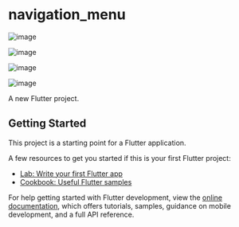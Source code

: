 # navigation_menu

![image](https://github.com/DedeSnrwn13/latihan-navigation-menu-mobile-2/assets/46914100/9d03a201-fc3a-4e84-98e7-e7b63d691d68)

![image](https://github.com/DedeSnrwn13/latihan-navigation-menu-mobile-2/assets/46914100/affdaeae-f040-4097-8692-307443ee5410)

![image](https://github.com/DedeSnrwn13/latihan-navigation-menu-mobile-2/assets/46914100/c9ad1a99-9d25-4ff3-b48d-015ea0edb1ad)

![image](https://github.com/DedeSnrwn13/latihan-navigation-menu-mobile-2/assets/46914100/dfa3be15-3c08-4d71-ad26-086cd099e6ad)

A new Flutter project.

## Getting Started

This project is a starting point for a Flutter application.

A few resources to get you started if this is your first Flutter project:

- [Lab: Write your first Flutter app](https://docs.flutter.dev/get-started/codelab)
- [Cookbook: Useful Flutter samples](https://docs.flutter.dev/cookbook)

For help getting started with Flutter development, view the
[online documentation](https://docs.flutter.dev/), which offers tutorials,
samples, guidance on mobile development, and a full API reference.
